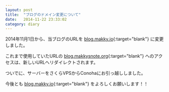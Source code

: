 ```yaml
---
layout: post
title:  "ブログのドメイン変更について"
date:   2014-11-22 23:33:02
category: diary
---
```


2014年11月1日から、当ブログのURLを
[blog.makky.io](http://blog.makky.io){:target="blank"}
に変更しました。

これまで使用していたURLの
[blog.makkysnote.org](http://blog.makkysnote.org){:target="blank"}
へのアクセスは、新しいURLへリダイレクトされます。

ついでに、サーバーをさくらVPSからConohaにお引っ越ししました。

今後とも
[blog.makky.io](http://blog.makky.io){:target="blank"}
をよろしくお願いします！！
